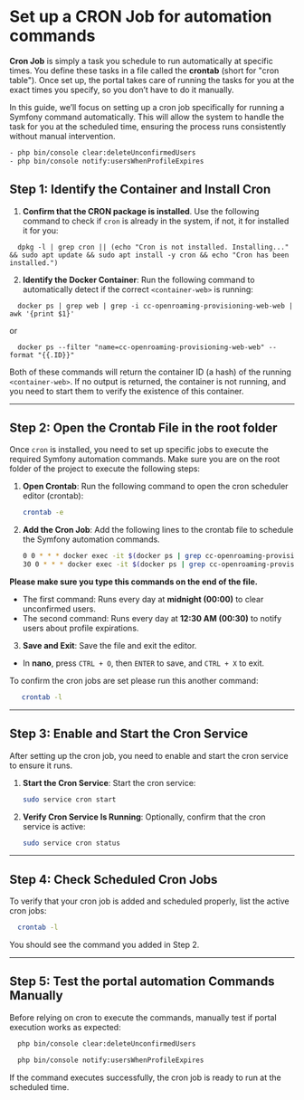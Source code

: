 # Set up a CRON Job for automation commands

**Cron Job** is simply a task you schedule to run automatically at specific times. You define these tasks in a file
called the **crontab** (short for "cron table"). Once set up, the portal takes care of running the tasks for you at the
exact times you specify, so you don’t have to do it manually.

In this guide, we’ll focus on setting up a cron job specifically for running a Symfony command automatically. This will
allow the system to handle the task for you at the scheduled time, ensuring the process runs consistently without manual
intervention.

```bash
- php bin/console clear:deleteUnconfirmedUsers
- php bin/console notify:usersWhenProfileExpires
```

## Step 1: Identify the Container and Install Cron

1. **Confirm that the CRON package is installed**. Use the following command to
   check if `cron` is already in the system, if not, it for installed it for you:

```shell
  dpkg -l | grep cron || (echo "Cron is not installed. Installing..." && sudo apt update && sudo apt install -y cron && echo "Cron has been installed.")
```

2. **Identify the Docker Container**:
   Run the following command to automatically detect if the correct `<container-web>` is running:

```shell
  docker ps | grep web | grep -i cc-openroaming-provisioning-web-web | awk '{print $1}'
```

or

```shell
  docker ps --filter "name=cc-openroaming-provisioning-web-web" --format "{{.ID}}"
```

Both of these commands will return the container ID (a hash) of the running `<container-web>`. If no output is returned,
the container is not running, and you need to start them to verify the existence of this container.

---

## Step 2: Open the Crontab File in the root folder

Once `cron` is installed, you need to set up specific jobs to execute the required Symfony automation commands. Make sure
you are on the root folder of the project to execute the following steps:

1. **Open Crontab**:
   Run the following command to open the cron scheduler editor (crontab):

   ```bash
   crontab -e
   ```

2. **Add the Cron Job**:
   Add the following lines to the crontab file to schedule the Symfony automation commands.

   ```bash
   0 0 * * * docker exec -it $(docker ps | grep cc-openroaming-provisioning-web-web | awk '{print $1}') php bin/console clear:deleteUnconfirmedUsers
   30 0 * * * docker exec -it $(docker ps | grep cc-openroaming-provisioning-web-web | awk '{print $1}') php bin/console notify:usersWhenProfileExpires
   ``` 

**Please make sure you type this commands on the end of the file.**

- The first command: Runs every day at **midnight (00:00)** to clear unconfirmed users.
- The second command: Runs every day at **12:30 AM (00:30)** to notify users about profile expirations.

3. **Save and Exit**:
   Save the file and exit the editor.

- In **nano**, press `CTRL + O`, then `ENTER` to save, and `CTRL + X` to exit.

To confirm the cron jobs are set please run this another command:

```bash
   crontab -l
```

---

## Step 3: Enable and Start the Cron Service

After setting up the cron job, you need to enable and start the cron service to ensure it runs.

1. **Start the Cron Service**:
   Start the cron service:
   ```bash
   sudo service cron start
   ```

2. **Verify Cron Service Is Running**:
   Optionally, confirm that the cron service is active:
   ```bash
   sudo service cron status
   ```

---

## Step 4: Check Scheduled Cron Jobs

To verify that your cron job is added and scheduled properly, list the active cron jobs:

```bash
  crontab -l
```

You should see the command you added in Step 2.

---

## Step 5: Test the portal automation Commands Manually

Before relying on cron to execute the commands, manually test if portal execution works as expected:

```bash
  php bin/console clear:deleteUnconfirmedUsers
```

```bash
  php bin/console notify:usersWhenProfileExpires
```

If the command executes successfully, the cron job is ready to run at the scheduled time.
